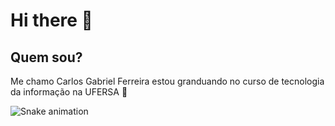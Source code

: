 # Hi there 👋
## Quem sou?
Me chamo Carlos Gabriel Ferreira estou granduando no curso de tecnologia da informação na UFERSA 🙂
<!--
**GabasDev/GabasDev** is a ✨ _special_ ✨ repository because its `README.md` (this file) appears on your GitHub profile.

Here are some ideas to get you started:

- 🔭 I’m currently working on ...
- 🌱 I’m currently learning ...
- 👯 I’m looking to collaborate on ...
- 🤔 I’m looking for help with ...
- 💬 Ask me about ...
- 📫 How to reach me: ...
- 😄 Pronouns: ...
- ⚡ Fun fact: ...
-->
![Snake animation](https://github.com/Gabas-Dev/Gabas-Dev/blob/output/github-contribution-grid-snake.svg)

